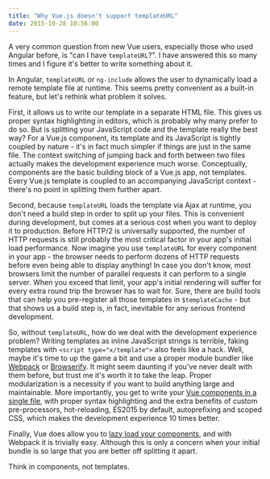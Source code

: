 ```yaml
---
title: "Why Vue.js doesn't support templateURL"
date: 2015-10-28 10:56:00
---
```


A very common question from new Vue users, especially those who used Angular before, is "can I have `templateURL`?". I have answered this so many times and I figure it's better to write something about it.

<!-- more -->

In Angular, `templateURL` or `ng-include` allows the user to dynamically load a remote template file at runtime. This seems pretty convenient as a built-in feature, but let's rethink what problem it solves.

First, it allows us to write our template in a separate HTML file. This gives us proper syntax highlighting in editors, which is probably why many prefer to do so. But is splitting your JavaScript code and the template really the best way? For a Vue.js component, its template and its JavaScript is tightly coupled by nature - it's in fact much simpler if things are just in the same file. The context switching of jumping back and forth between two files actually makes the development experience much worse. Conceptually, components are the basic building block of a Vue.js app, not templates. Every Vue.js template is coupled to an accompanying JavaScript context - there's no point in splitting them further apart.

Second, because `templateURL` loads the template via Ajax at runtime, you don't need a build step in order to split up your files. This is convenient during development, but comes at a serious cost when you want to deploy it to production. Before HTTP/2 is universally supported, the number of HTTP requests is still probably the most critical factor in your app's initial load performance. Now imagine you use `templateURL` for every component in your app - the browser needs to perform dozens of HTTP requests before even being able to display anything! In case you don't know, most browsers limit the number of parallel requests it can perform to a single server. When you exceed that limit, your app's initial rendering will suffer for every extra round trip the browser has to wait for. Sure, there are build tools that can help you pre-register all those templates in `$templateCache` - but that shows us a build step is, in fact, inevitable for any serious frontend development.

So, without `templateURL`, how do we deal with the development experience problem? Writing templates as inline JavaScript strings is terrible, faking templates with `<script type="x/template">` also feels like a hack. Well, maybe it's time to up the game a bit and use a proper module bundler like [Webpack](http://webpack.github.io/) or [Browserify](http://browserify.org/). It might seem daunting if you've never dealt with them before, but trust me it's worth it to take the leap. Proper modularization is a necessity if you want to build anything large and maintainable. More importantly, you get to write your [Vue components in a single file](http://vuejs.org/guide/application.html#Single_File_Components), with proper syntax highlighting and the extra benefits of custom pre-processors, hot-reloading, ES2015 by default, autoprefixing and scoped CSS, which makes the development experience 10 times better.

Finally, Vue does allow you to [lazy load your components](http://vuejs.org/guide/components.html#Async_Components), and with Webpack it is trivially easy. Although this is only a concern when your initial bundle is so large that you are better off splitting it apart.

Think in components, not templates.
